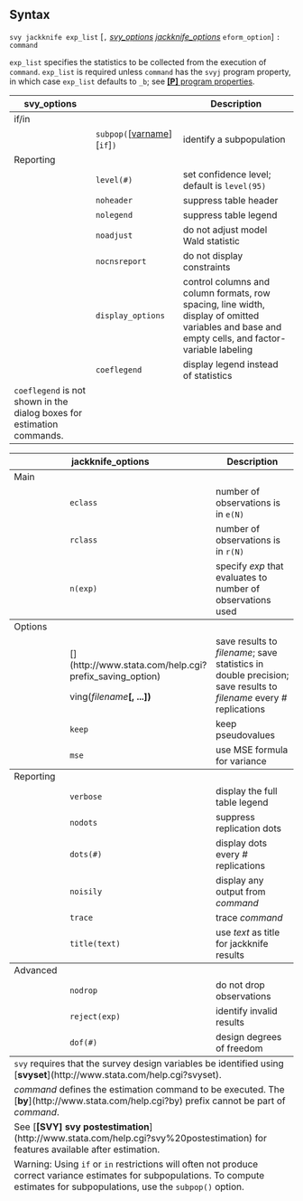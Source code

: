 ## Syntax

`svy jackknife exp_list` \[`,`
[<var class="command">svy_options</var><strong></strong>](svy%20jackknife##svy_options)
[<var class="command">jackknife_options</var><strong></strong>](svy%20jackknife##jackknife_options)
`eform_option`\] `: command`

`exp_list` specifies the statistics to be collected from the execution
of `command`. `exp_list` is required unless `command` has the `svyj`
program property, in which case `exp_list` defaults to `_b`; see
[<strong>[P]</strong> program properties](http://www.stata.com/help.cgi?program_properties).

| svy\_options                                                           |                                                                                                        | Description                                                                                                                                      |
|------------------------------------------------------------------------|--------------------------------------------------------------------------------------------------------|--------------------------------------------------------------------------------------------------------------------------------------------------|
| if/in                                                                  |                                                                                                        |                                                                                                                                                  |
|                                                                        | `subpop(`\[[varname](http://www.stata.com/help.cgi?varname)\] \[`if`\]`)` | identify a subpopulation                                                                                                                         |
| Reporting                                                              |                                                                                                        |                                                                                                                                                  |
|                                                                        | `level(#)`                                                                                             | set confidence level; default is `level(95)`                                                                                                     |
|                                                                        | `noheader`                                                                                             | suppress table header                                                                                                                            |
|                                                                        | `nolegend`                                                                                             | suppress table legend                                                                                                                            |
|                                                                        | `noadjust`                                                                                             | do not adjust model Wald statistic                                                                                                               |
|                                                                        | `nocnsreport`                                                                                          | do not display constraints                                                                                                                       |
|                                                                        | `display_options`                                                                                      | control columns and column formats, row spacing, line width, display of omitted variables and base and empty cells, and factor-variable labeling |
|                                                                        | `coeflegend`                                                                                           | display legend instead of statistics                                                                                                             |
| `coeflegend` is not shown in the dialog boxes for estimation commands. |                                                                                                        |                                                                                                                                                  |

<table id="jackknife_options" class="syntab">
<colgroup>
<col style="width: 33%" />
<col style="width: 33%" />
<col style="width: 33%" />
</colgroup>
<thead>
<tr class="header">
<th colspan="2">jackknife_options</th>
<th>Description</th>
</tr>
</thead>
<tbody>
<tr class="odd section">
<td colspan="3">Main</td>
</tr>
<tr class="even">
<td class="normal"></td>
<td><code class="command" data-options="e">eclass</code></td>
<td>number of observations is in <code class="command">e(N)</code></td>
</tr>
<tr class="odd">
<td class="normal"></td>
<td><code class="command" data-options="r">rclass</code></td>
<td>number of observations is in <code class="command">r(N)</code></td>
</tr>
<tr class="even">
<td class="normal"></td>
<td><code class="command" data-options="n(exp)">n(exp)</code></td>
<td>specify <var class="command">exp</var> that evaluates to number of observations used</td>
</tr>
</tbody>
<tbody>
<tr class="odd section">
<td colspan="3">Options</td>
</tr>
<tr class="even">
<td class="normal"></td>
<td>[<strong></strong>](http://www.stata.com/help.cgi?prefix_saving_option)
<ul>
</ul>
ving(<var class="command">filename</var><strong>[, ...])</strong></td>
<td>save results to <var class="command">filename</var>; save statistics in double precision; save results to <var class="command">filename</var> every <var class="command">#</var> replications</td>
</tr>
<tr class="odd">
<td class="normal"></td>
<td><code class="command" data-options="keep">keep</code></td>
<td>keep pseudovalues</td>
</tr>
<tr class="even">
<td class="normal"></td>
<td><code class="command" data-options="mse">mse</code></td>
<td>use MSE formula for variance</td>
</tr>
</tbody>
<tbody>
<tr class="odd section">
<td colspan="3">Reporting</td>
</tr>
<tr class="even">
<td class="normal"></td>
<td><code class="command" data-options="v">verbose</code></td>
<td>display the full table legend</td>
</tr>
<tr class="odd">
<td class="normal"></td>
<td><code class="command" data-options="nodots">nodots</code></td>
<td>suppress replication dots</td>
</tr>
<tr class="even">
<td class="normal"></td>
<td><code class="command" data-options="dots(#)">dots(#)</code></td>
<td>display dots every <var class="command">#</var> replications</td>
</tr>
<tr class="odd">
<td class="normal"></td>
<td><code class="command" data-options="noi">noisily</code></td>
<td>display any output from <var class="command">command</var></td>
</tr>
<tr class="even">
<td class="normal"></td>
<td><code class="command" data-options="tr">trace</code></td>
<td>trace <var class="command">command</var></td>
</tr>
<tr class="odd">
<td class="normal"></td>
<td><code class="command" data-options="ti">title(text)</code></td>
<td>use <var class="command">text</var> as title for jackknife results</td>
</tr>
</tbody>
<tbody>
<tr class="odd section">
<td colspan="3">Advanced</td>
</tr>
<tr class="even">
<td class="normal"></td>
<td><code class="command" data-options="nodrop">nodrop</code></td>
<td>do not drop observations</td>
</tr>
<tr class="odd">
<td class="normal"></td>
<td><code class="command" data-options="reject(exp)">reject(exp)</code></td>
<td>identify invalid results</td>
</tr>
<tr class="even">
<td class="normal"></td>
<td><code class="command" data-options="dof(#)">dof(#)</code></td>
<td>design degrees of freedom</td>
</tr>
</tbody><tfoot>
<tr class="even footnote">
<td colspan="3"><code class="command">svy</code> requires that the survey design variables be identified using [<strong>svyset</strong>](http://www.stata.com/help.cgi?svyset).</td>
</tr>
<tr class="odd footnote">
<td colspan="3"><var class="command">command</var> defines the estimation command to be executed. The [<strong>by</strong>](http://www.stata.com/help.cgi?by) prefix cannot be part of <var class="command">command</var>.</td>
</tr>
<tr class="even footnote">
<td colspan="3">See [<strong>[SVY] svy postestimation</strong>](http://www.stata.com/help.cgi?svy%20postestimation) for features available after estimation.</td>
</tr>
<tr class="odd footnote">
<td colspan="3">Warning: Using <code class="command">if</code> or <code class="command">in</code> restrictions will often not produce correct variance estimates for subpopulations. To compute estimates for subpopulations, use the <code class="command">subpop()</code> option.</td>
</tr>
</tfoot>

</table>
